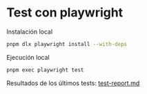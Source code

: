 # Test con playwright

Instalación local

```zsh
pnpm dlx playwright install --with-deps
```

Ejecución local

```zsh
pnpm exec playwright test
```

Resultados de los últimos tests: [test-report.md](./playwright-report/test-report.md)
